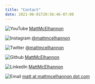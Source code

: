 ```yaml
---
title: "Contact"
date: 2021-06-01T20:56:46-07:00
---
```


![YouTube]() [MattMcElhannon](https://www.youtube.com/c/MattMcElhannon)

![Instagram]() [@mattmcelhannon](https://www.instagram.com/mattmcelhannon/)

![Twitter]() [@mattmcelhannon](https://twitter.com/mattmcelhannon)

![Github]() [MattMcElhannon](https://github.com/mattmcelhannon)

![LinkedIn]() [MattMcElhannon](https://www.linkedin.com/in/mattmcelhannon/)

![Email]() [matt at mattmcelhannon dot com](mailto:matt@mattmcelhannon.com)